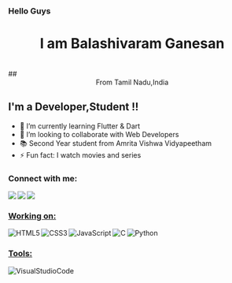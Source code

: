 ### Hello Guys
# <div align="center">I am Balashivaram Ganesan</div>
<br>
## <div align="center"> From Tamil Nadu,India</div>


## I'm a Developer,Student !!

- 🌱 I’m currently learning Flutter & Dart
- 👯 I’m looking to collaborate with Web Developers
- 📚 Second Year student from Amrita Vishwa Vidyapeetham
- ⚡ Fun fact: I watch movies and series

### Connect with me:

<a target="_blank" href="https://twitter.com/Bala79206890"><img align="left" src="https://img.shields.io/badge/Twitter-1DA1F2?style=for-the-badge&logo=twitter&logoColor=white" /></a>
<a target="_blank" href="https://www.instagram.com/veterean_juggler"><img align="left" src="https://img.shields.io/badge/Instagram-E4405F?style=for-the-badge&logo=instagram&logoColor=white" /></a>
<a target="_blank" href="https://www.linkedin.com/in/balashivaram-g-a6765420a/"><img align="left" src="https://img.shields.io/badge/LinkedIn-0077B5?style=for-the-badge&logo=linkedin&logoColor=white" />
<br>
### Working on:

<img align="left" alt="HTML5"  src="https://img.shields.io/badge/HTML5-E34F26?style=for-the-badge&logo=html5&logoColor=white" />
<img align="left" alt="CSS3"   src="https://img.shields.io/badge/CSS3-1572B6?style=for-the-badge&logo=css3&logoColor=white" />
<img align="left" alt="JavaScript"   src="https://img.shields.io/badge/JavaScript-323330?style=for-the-badge&logo=javascript&lo-goColor=F7DF1E" />
<img align="left" alt="C"   src="https://img.shields.io/badge/C-00599C?style=for-the-badge&logo=c&logoColor=white" />
<img align="left" alt="Python"   src="https://img.shields.io/badge/Python-FFD43B?style=for-the-badge&logo=python&logoColor=darkgreen" />
<br>
  
### Tools:
<img align="left" alt="VisualStudioCode"   src="https://img.shields.io/badge/Visual_Studio_Code-0078D4?style=for-the-badge&logo=visual%20studio%20code&logoColor=white" />



<br />
<br />

